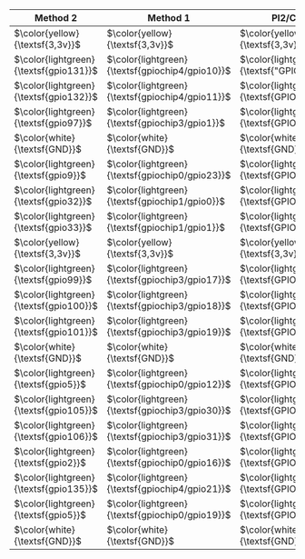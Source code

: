 | Method 2 | Method 1 | PI2/CB2 | PI2/CB2 | Method 1 | Method 2 |
| ------------- | ------------- | ------------- | ------------- | ------------- | ------------- |
| $\color{yellow}{\textsf{3,3v}}$ | $\color{yellow}{\textsf{3,3v}}$ | $\color{yellow}{\textsf{3,3v}}$ | $\color{red}{\textsf{5V}}$ | $\color{red}{\textsf{5V}}$ | $\color{red}{\textsf{5V}}$ |
| $\color{lightgreen}{\textsf{gpio131}}$ | $\color{lightgreen}{\textsf{gpiochip4/gpio10}}$ | $\color{lightgreen}{\textsf{"GPIO4_B2"}}$ | $\color{red}{\textsf{5V}}$ | $\color{red}{\textsf{5V}}$ | $\color{red}{\textsf{5V}}$ |
| $\color{lightgreen}{\textsf{gpio132}}$ | $\color{lightgreen}{\textsf{gpiochip4/gpio11}}$ | $\color{lightgreen}{\textsf{GPIO4_B3}}$ | $\color{white}{\textsf{GND}}$ | $\color{white}{\textsf{GND}}$ | $\color{white}{\textsf{GND}}$ |
| $\color{lightgreen}{\textsf{gpio97}}$ | $\color{lightgreen}{\textsf{gpiochip3/gpio1}}$ | $\color{lightgreen}{\textsf{GPIO3_A1}}$ | $\color{lightgreen}{\textsf{GPIO0_D1}}$ | $\color{lightgreen}{\textsf{gpio4}}$ | $\color{lightgreen}{\textsf{gpiochip0/gpio25}}$ |
| $\color{white}{\textsf{GND}}$ | $\color{white}{\textsf{GND}}$ | $\color{white}{\textsf{GND}}$ | $\color{lightgreen}{\textsf{GPIO0_D0}}$ | $\color{lightgreen}{\textsf{gpio3}}$ | $\color{lightgreen}{\textsf{gpiochip0/gpio24}}$ |
| $\color{lightgreen}{\textsf{gpio9}}$ | $\color{lightgreen}{\textsf{gpiochip0/gpio23}}$ | $\color{lightgreen}{\textsf{GPIO0_C7}}$ | $\color{lightgreen}{\textsf{GPIO0_B0}}$ | $\color{lightgreen}{\textsf{gpio1}}$ | $\color{lightgreen}{\textsf{gpiochip0/gpio8}}$ |
| $\color{lightgreen}{\textsf{gpio32}}$ | $\color{lightgreen}{\textsf{gpiochip1/gpio0}}$ | $\color{lightgreen}{\textsf{GPIO1_A0}}$ | $\color{white}{\textsf{GND}}$ | $\color{white}{\textsf{GND}}$ | $\color{white}{\textsf{GND}}$ |
| $\color{lightgreen}{\textsf{gpio33}}$ | $\color{lightgreen}{\textsf{gpiochip1/gpio1}}$ | $\color{lightgreen}{\textsf{GPIO1_A1}}$ | $\color{lightgreen}{\textsf{GPIO4_C6}}$ | $\color{lightgreen}{\textsf{gpio136}}$ | $\color{lightgreen}{\textsf{gpiochip4/gpio22}}$ |
| $\color{yellow}{\textsf{3,3v}}$ | $\color{yellow}{\textsf{3,3v}}$ | $\color{yellow}{\textsf{3,3v}}$ | $\color{lightgreen}{\textsf{GPIO4_A3}}$ | $\color{lightgreen}{\textsf{gpio131}}$ | $\color{lightgreen}{\textsf{gpiochip4/gpio3}}$ |
| $\color{lightgreen}{\textsf{gpio99}}$ | $\color{lightgreen}{\textsf{gpiochip3/gpio17}}$ | $\color{lightgreen}{\textsf{GPIO3_C1}}$ | $\color{white}{\textsf{GND}}$ | $\color{white}{\textsf{GND}}$ | $\color{white}{\textsf{GND}}$ |
| $\color{lightgreen}{\textsf{gpio100}}$ | $\color{lightgreen}{\textsf{gpiochip3/gpio18}}$ | $\color{lightgreen}{\textsf{GPIO3_C2}}$ | $\color{lightgreen}{\textsf{GPIO0_C4}}$ | $\color{lightgreen}{\textsf{gpio6}}$ | $\color{lightgreen}{\textsf{gpiochip0/gpio20}}$ |
| $\color{lightgreen}{\textsf{gpio101}}$ | $\color{lightgreen}{\textsf{gpiochip3/gpio19}}$ | $\color{lightgreen}{\textsf{GPIO3_C3}}$ | $\color{lightgreen}{\textsf{GPIO4_A2}}$ | $\color{lightgreen}{\textsf{gpio130}}$ | $\color{lightgreen}{\textsf{gpiochip4/gpio2}}$ |
| $\color{white}{\textsf{GND}}$ | $\color{white}{\textsf{GND}}$ | $\color{white}{\textsf{GND}}$ | $\color{lightgreen}{\textsf{GPIO0_A6}}$ | $\color{lightgreen}{\textsf{gpio6}}$ | $\color{lightgreen}{\textsf{gpiochip0/gpio6}}$ |
| $\color{lightgreen}{\textsf{gpio5}}$ | $\color{lightgreen}{\textsf{gpiochip0/gpio12}}$ | $\color{lightgreen}{\textsf{GPIO0_B4}}$ | $\color{lightgreen}{\textsf{GPIO0_B3}}$ | $\color{lightgreen}{\textsf{gpio4}}$ | $\color{lightgreen}{\textsf{gpiochip0/gpio11}}$ |
| $\color{lightgreen}{\textsf{gpio105}}$ | $\color{lightgreen}{\textsf{gpiochip3/gpio30}}$ | $\color{lightgreen}{\textsf{GPIO3_D6}}$ | $\color{white}{\textsf{GND}}$ | $\color{white}{\textsf{GND}}$ | $\color{white}{\textsf{GND}}$ |
| $\color{lightgreen}{\textsf{gpio106}}$ | $\color{lightgreen}{\textsf{gpiochip3/gpio31}}$ | $\color{lightgreen}{\textsf{GPIO3_D7}}$ | $\color{lightgreen}{\textsf{GPIO0_C1}}$ | $\color{lightgreen}{\textsf{gpio3}}$ | $\color{lightgreen}{\textsf{gpiochip0/gpio17}}$ |
| $\color{lightgreen}{\textsf{gpio2}}$ | $\color{lightgreen}{\textsf{gpiochip0/gpio16}}$ | $\color{lightgreen}{\textsf{GPIO0_C0}}$ | $\color{white}{\textsf{GND}}$ | $\color{white}{\textsf{GND}}$ | $\color{white}{\textsf{GND}}$ |
| $\color{lightgreen}{\textsf{gpio135}}$ | $\color{lightgreen}{\textsf{gpiochip4/gpio21}}$ | $\color{lightgreen}{\textsf{GPIO4_C5}}$ | $\color{lightgreen}{\textsf{GPIO0_A0}}$ | $\color{lightgreen}{\textsf{gpio0}}$ | $\color{lightgreen}{\textsf{gpiochip0/gpio0}}$ |
| $\color{lightgreen}{\textsf{gpio5}}$ | $\color{lightgreen}{\textsf{gpiochip0/gpio19}}$ | $\color{lightgreen}{\textsf{GPIO0_C3}}$ | $\color{lightgreen}{\textsf{GPIO4_C3}}$ | $\color{lightgreen}{\textsf{gpio133}}$ | $\color{lightgreen}{\textsf{gpiochip4/gpio19}}$ |
| $\color{white}{\textsf{GND}}$ | $\color{white}{\textsf{GND}}$ | $\color{white}{\textsf{GND}}$ | $\color{lightgreen}{\textsf{GPIO4_C2}}$ | $\color{lightgreen}{\textsf{gpio132}}$ | $\color{lightgreen}{\textsf{gpiochip4/gpio18}}$ |
